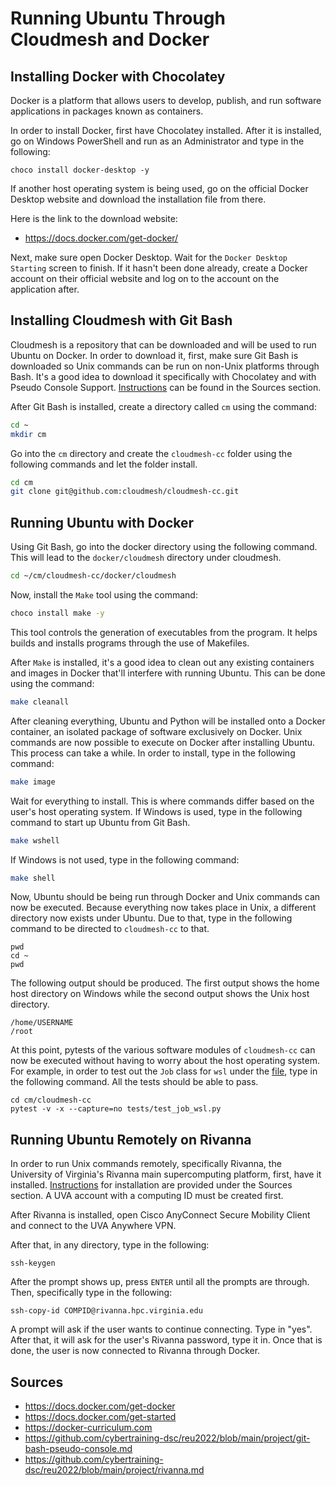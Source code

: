 # Running Ubuntu Through Cloudmesh and Docker

## Installing Docker with Chocolatey

Docker is a platform that allows users to develop, publish, and run 
software applications in packages known as containers.

In order to install Docker, first have Chocolatey installed. After it is 
installed, go on Windows PowerShell and run as an Administrator and type in 
the following:

```
choco install docker-desktop -y
```

If another host operating system is being used, go on the official Docker 
Desktop website and download the installation file from there.

Here is the link to the download website:
* https://docs.docker.com/get-docker/

Next, make sure open Docker Desktop. Wait for the `Docker Desktop Starting` 
screen to finish. If it hasn't been done already, create a Docker account on 
their official website and log on to the account on the application after.

## Installing Cloudmesh with Git Bash

Cloudmesh is a repository that can be downloaded and will be used to run 
Ubuntu on Docker. In order to download it, first, make sure Git Bash is 
downloaded so Unix commands can be run on non-Unix platforms through Bash. 
It's a good idea to download it specifically with Chocolatey and with Pseudo 
Console Support. [Instructions](https://github.com/cybertraining-dsc/reu2022/blob/main/project/git-bash-pseudo-console.md)
can be found in the Sources section. 

After Git Bash is installed, create a directory called `cm` using the command:

```bash
cd ~
mkdir cm
```

Go into the `cm` directory and create the `cloudmesh-cc` folder using the 
following commands and let the folder install.

```bash
cd cm
git clone git@github.com:cloudmesh/cloudmesh-cc.git
```

## Running Ubuntu with Docker

Using Git Bash, go into the docker directory using the following command. 
This will lead to the `docker/cloudmesh` directory under cloudmesh.

```bash
cd ~/cm/cloudmesh-cc/docker/cloudmesh
```

Now, install the `Make` tool using the command:

```bash
choco install make -y
```

This tool controls the generation of executables from the program. It helps 
builds and installs programs through the use of Makefiles. 

After `Make` is installed, it's a good idea to clean out any existing
containers and images in Docker that'll interfere with running Ubuntu. This 
can be done using the command:

```bash
make cleanall
```

After cleaning everything, Ubuntu and Python will be installed onto a Docker 
container, an isolated package of software exclusively on Docker. Unix 
commands are now possible to execute on Docker after installing Ubuntu. This 
process can take a while. In order to install, type in the following command:

```bash
make image
```

Wait for everything to install. This is where commands differ based on the 
user's host operating system. If Windows is used, type in the following 
command to start up Ubuntu from Git Bash.

```bash
make wshell
```

If Windows is not used, type in the following command:

```bash
make shell
```



Now, Ubuntu should be being run through Docker and Unix commands can now be 
executed. Because everything now takes place in Unix, a different directory 
now exists under Ubuntu. Due to that, type in the following command to be 
directed to `cloudmesh-cc` to that.

```ubuntu
pwd
cd ~
pwd
```

The following output should be produced. The first output shows the home 
host directory on Windows while the second output shows the Unix host
directory.

```
/home/USERNAME
/root
```

At this point, pytests of the various software modules of `cloudmesh-cc` can 
now be executed without having to worry about the host operating system. For 
example, in order to test out the `Job` class for `wsl` under the 
[file](https://github.com/cloudmesh/cloudmesh-cc/blob/main/cloudmesh/cc/job/wsl/Job.py),
type in the following command. All the tests should be able to pass. 

```ubuntu
cd cm/cloudmesh-cc
pytest -v -x --capture=no tests/test_job_wsl.py
```

## Running Ubuntu Remotely on Rivanna

In order to run Unix commands remotely, specifically Rivanna, the 
University of Virginia's Rivanna main supercomputing platform, first, have 
it installed. [Instructions](https://github.com/cybertraining-dsc/reu2022/blob/main/project/rivanna.md) 
for installation are provided under the Sources section. A UVA account with 
a computing ID must be created first.

After Rivanna is installed, open Cisco AnyConnect Secure Mobility Client and 
connect to the UVA Anywhere VPN.

After that, in any directory, type in the following:

```ubuntu
ssh-keygen
```

After the prompt shows up, press `ENTER` until all the prompts are through. 
Then, specifically type in the following:

```ubuntu
ssh-copy-id COMPID@rivanna.hpc.virginia.edu
```

A prompt will ask if the user wants to continue connecting. Type in "yes". 
After that, it will ask for the user's Rivanna password, type it in. Once 
that is done, the user is now connected to Rivanna through Docker.

## Sources

* <https://docs.docker.com/get-docker>
* <https://docs.docker.com/get-started>
* <https://docker-curriculum.com>
* <https://github.com/cybertraining-dsc/reu2022/blob/main/project/git-bash-pseudo-console.md>
* <https://github.com/cybertraining-dsc/reu2022/blob/main/project/rivanna.md>


